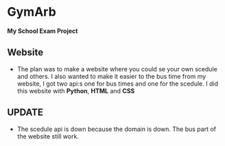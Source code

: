 # GymArb
 **My School Exam Project**

## Website
- The plan was to make a website where you could se your own scedule and others. I also wanted to make it easier to the bus time from my website, I got two api:s one for bus times and one for the scedule. I did this website with **Python**, **HTML** and **CSS**


## UPDATE
- The scedule api is down because the domain is down. The bus part of the website still work.
